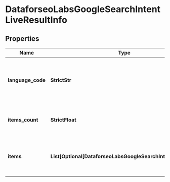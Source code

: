 # DataforseoLabsGoogleSearchIntentLiveResultInfo


## Properties

| Name | Type | Description | Notes |
|------------ | ------------- | ------------- | -------------|
**language_code** | **StrictStr** | language code in a POST array<br>if there is no data, then the value is null |[optional]|
**items_count** | **StrictFloat** | the number of results returned in the items array |[optional]|
**items** | **List[Optional[DataforseoLabsGoogleSearchIntentLiveItem]]** | array of items with relevant traffic estimation data |[optional]|